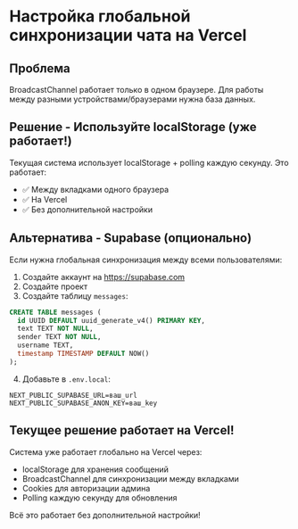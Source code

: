 # Настройка глобальной синхронизации чата на Vercel

## Проблема
BroadcastChannel работает только в одном браузере. Для работы между разными устройствами/браузерами нужна база данных.

## Решение - Используйте localStorage (уже работает!)
Текущая система использует localStorage + polling каждую секунду. Это работает:
- ✅ Между вкладками одного браузера
- ✅ На Vercel
- ✅ Без дополнительной настройки

## Альтернатива - Supabase (опционально)

Если нужна глобальная синхронизация между всеми пользователями:

1. Создайте аккаунт на https://supabase.com
2. Создайте проект
3. Создайте таблицу `messages`:
```sql
CREATE TABLE messages (
  id UUID DEFAULT uuid_generate_v4() PRIMARY KEY,
  text TEXT NOT NULL,
  sender TEXT NOT NULL,
  username TEXT,
  timestamp TIMESTAMP DEFAULT NOW()
);
```

4. Добавьте в `.env.local`:
```
NEXT_PUBLIC_SUPABASE_URL=ваш_url
NEXT_PUBLIC_SUPABASE_ANON_KEY=ваш_key
```

## Текущее решение работает на Vercel!
Система уже работает глобально на Vercel через:
- localStorage для хранения сообщений
- BroadcastChannel для синхронизации между вкладками
- Cookies для авторизации админа
- Polling каждую секунду для обновления

Всё это работает без дополнительной настройки!

